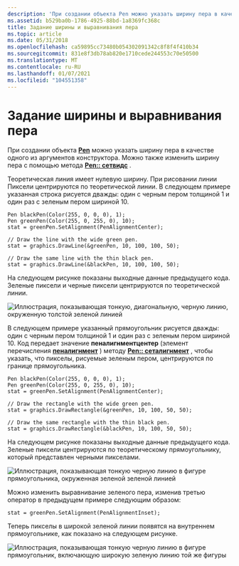 ```yaml
---
description: 'При создании объекта Pen можно указать ширину пера в качестве одного из аргументов конструктора. Можно также изменить ширину пера с помощью метода Pen:: Сетвидс.'
ms.assetid: b529ba0b-1786-4925-88bd-1a8369fc368c
title: Задание ширины и выравнивания пера
ms.topic: article
ms.date: 05/31/2018
ms.openlocfilehash: ca59895cc73480b054302091342c8f8f4f410b34
ms.sourcegitcommit: 831e8f3db78ab820e1710cede244553c70e50500
ms.translationtype: MT
ms.contentlocale: ru-RU
ms.lasthandoff: 01/07/2021
ms.locfileid: "104551358"
---
```

# <a name="setting-pen-width-and-alignment"></a>Задание ширины и выравнивания пера

При создании объекта [**Pen**](/windows/desktop/api/gdipluspen/nl-gdipluspen-pen) можно указать ширину пера в качестве одного из аргументов конструктора. Можно также изменить ширину пера с помощью метода [**Pen:: сетвидс**](/windows/desktop/api/Gdipluspen/nf-gdipluspen-pen-setwidth) .

Теоретическая линия имеет нулевую ширину. При рисовании линии Пиксели центрируются по теоретической линии. В следующем примере указанная строка рисуется дважды: один с черным пером толщиной 1 и один раз с зеленым пером шириной 10.


```
Pen blackPen(Color(255, 0, 0, 0), 1);
Pen greenPen(Color(255, 0, 255, 0), 10);
stat = greenPen.SetAlignment(PenAlignmentCenter);

// Draw the line with the wide green pen.
stat = graphics.DrawLine(&greenPen, 10, 100, 100, 50);

// Draw the same line with the thin black pen.
stat = graphics.DrawLine(&blackPen, 10, 100, 100, 50);
```



На следующем рисунке показаны выходные данные предыдущего кода. Зеленые пиксели и черные пиксели центрируются по теоретической линии.

![Иллюстрация, показывающая тонкую, диагональную, черную линию, окруженную толстой зеленой линией ](images/pens1a.png)

В следующем примере указанный прямоугольник рисуется дважды: один с черным пером толщиной 1 и один раз с зеленым пером шириной 10. Код передает значение **пеналигнментцентер** (элемент перечисления [**пеналигнмент**](/windows/desktop/api/Gdiplusenums/ne-gdiplusenums-penalignment) ) методу [**Pen:: сеталигнмент**](/windows/desktop/api/Gdipluspen/nf-gdipluspen-pen-setalignment) , чтобы указать, что пикселы, рисуемые зеленым пером, центрируются по границе прямоугольника.


```
Pen blackPen(Color(255, 0, 0, 0), 1);
Pen greenPen(Color(255, 0, 255, 0), 10);
stat = greenPen.SetAlignment(PenAlignmentCenter);

// Draw the rectangle with the wide green pen.
stat = graphics.DrawRectangle(&greenPen, 10, 100, 50, 50);

// Draw the same rectangle with the thin black pen.
stat = graphics.DrawRectangle(&blackPen, 10, 100, 50, 50);
```



На следующем рисунке показаны выходные данные предыдущего кода. Зеленые пиксели центрируются по теоретическому прямоугольнику, который представлен черными пикселами.

![Иллюстрация, показывающая тонкую черную линию в фигуре прямоугольника, окруженная зеленой зеленой линией](images/pens2.png)

Можно изменить выравнивание зеленого пера, изменив третью оператор в предыдущем примере следующим образом:


```
stat = greenPen.SetAlignment(PenAlignmentInset);
```



Теперь пикселы в широкой зеленой линии появятся на внутреннем прямоугольнике, как показано на следующем рисунке.

![Иллюстрация, показывающая тонкую черную линию в фигуре прямоугольник, включающую широкую зеленую линию той же фигуры](images/pens3.png)

 

 




